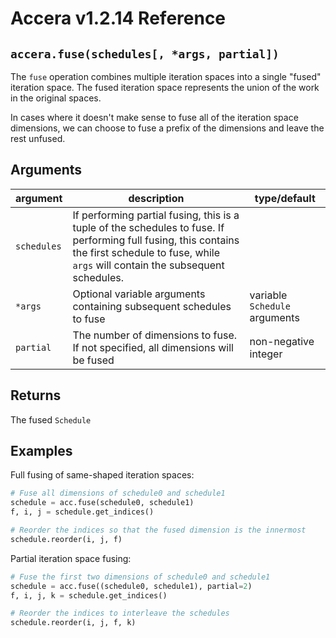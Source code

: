 [//]: # (Project: Accera)
[//]: # (Version: v1.2.14)

# Accera v1.2.14 Reference

## `accera.fuse(schedules[, *args, partial])`
The `fuse` operation combines multiple iteration spaces into a single "fused" iteration space. The fused iteration space represents the union of the work in the original spaces.

In cases where it doesn't make sense to fuse all of the iteration space dimensions, we can choose to fuse a prefix of the dimensions and leave the rest unfused.

## Arguments

argument | description | type/default
--- | --- | ---
`schedules` | If performing partial fusing, this is a tuple of the schedules to fuse. If performing full fusing, this contains the first schedule to fuse, while `args` will contain the subsequent schedules.
`*args` | Optional variable arguments containing subsequent schedules to fuse | variable `Schedule` arguments
`partial` | The number of dimensions to fuse. If not specified, all dimensions will be fused | non-negative integer

## Returns
The fused `Schedule`

## Examples

Full fusing of same-shaped iteration spaces:

```python
# Fuse all dimensions of schedule0 and schedule1
schedule = acc.fuse(schedule0, schedule1)
f, i, j = schedule.get_indices()

# Reorder the indices so that the fused dimension is the innermost
schedule.reorder(i, j, f)
```

Partial iteration space fusing:

```python
# Fuse the first two dimensions of schedule0 and schedule1
schedule = acc.fuse((schedule0, schedule1), partial=2)
f, i, j, k = schedule.get_indices()

# Reorder the indices to interleave the schedules
schedule.reorder(i, j, f, k)
```


<div style="page-break-after: always;"></div>



